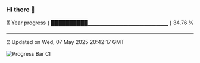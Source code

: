 ### Hi there 👋

⏳ Year progress { ██████████▁▁▁▁▁▁▁▁▁▁▁▁▁▁▁▁▁▁▁▁ } 34.76 %

---

⏰ Updated on Wed, 07 May 2025 20:42:17 GMT

![Progress Bar CI](https://github.com/IshwaranRudhara/GIT-ACTION/workflows/Progress%20Bar%20CI/badge.svg)
